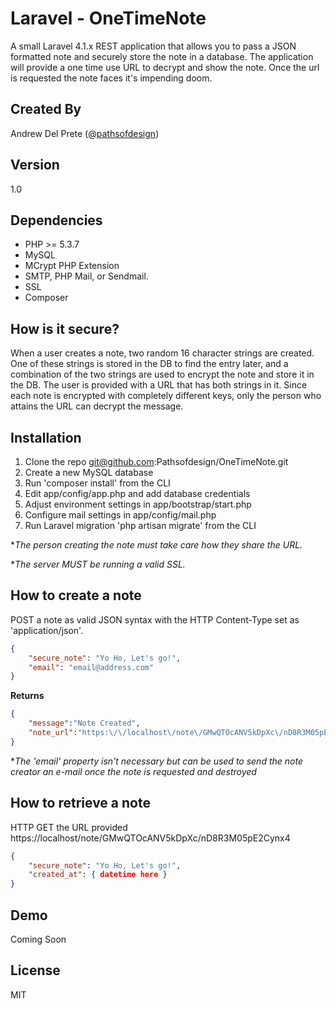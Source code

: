 Laravel - OneTimeNote
=========

A small Laravel 4.1.x REST application that allows you to pass a JSON formatted note and securely store the note in a database. The application will provide a one time use URL to decrypt and show the note. Once the url is requested the note faces it's impending doom.

Created By
----
Andrew Del Prete ([@pathsofdesign])

Version
----

1.0

Dependencies
-----------
* PHP >= 5.3.7
* MySQL
* MCrypt PHP Extension
* SMTP, PHP Mail, or Sendmail.
* SSL
* Composer

How is it secure?
--------------
When a user creates a note, two random 16 character strings are created. One of these strings is stored in the DB to find the entry later, and a combination of the two strings are used to encrypt the note and store it in the DB. The user is provided with a URL that has both strings in it. Since each note is encrypted with completely different keys, only the person who attains the URL can decrypt the message.

Installation
--------------

1. Clone the repo git@github.com:Pathsofdesign/OneTimeNote.git
2. Create a new MySQL database 
3. Run 'composer install' from the CLI
4. Edit app/config/app.php and add database credentials
5. Adjust environment settings in app/bootstrap/start.php
6. Configure mail settings in app/config/mail.php
7. Run Laravel migration 'php artisan migrate' from the CLI

**The person creating the note must take care how they share the URL.*

**The server MUST be running a valid SSL.*

How to create a note
--------------

POST a note as valid JSON syntax with the HTTP Content-Type set as 'application/json'.

```json
{
    "secure_note": "Yo Ho, Let's go!",
	"email": "email@address.com"
}
```

**Returns**
```json
{
    "message":"Note Created",
    "note_url":"https:\/\/localhost\/note\/GMwQTOcANV5kDpXc\/nD8R3M05pE2Cynx4"
}
```
**The 'email' property isn't necessary but can be used to send the note creator an e-mail once the note is requested and destroyed*

How to retrieve a note
--------------
HTTP GET the URL provided https://localhost/note/GMwQTOcANV5kDpXc/nD8R3M05pE2Cynx4
```json
{
    "secure_note": "Yo Ho, Let's go!",
    "created_at": { datetime here }
}
```

Demo
----
Coming Soon

License
----
MIT

[@pathsofdesign]:http://www.twitter.com/pathsofdesign